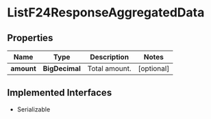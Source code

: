 

# ListF24ResponseAggregatedData


## Properties

Name | Type | Description | Notes
------------ | ------------- | ------------- | -------------
**amount** | **BigDecimal** | Total amount. |  [optional]


## Implemented Interfaces

* Serializable


